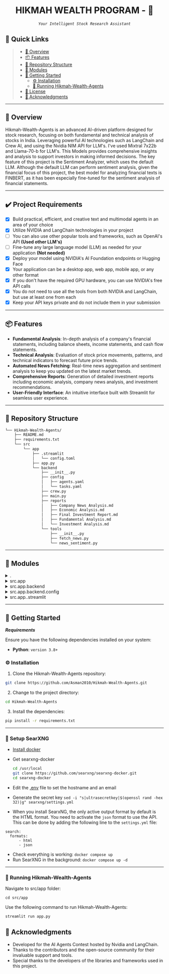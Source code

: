 <p align="center">
    <h1 align="center">HIKMAH WEALTH PROGRAM - 🤖</h1>
</p>
<p align="center">
    <em><code>Your Intelligent Stock Research Assistant</code></em>

## 🔗 Quick Links

> - [📍 Overview](#-overview)
> - [📦 Features](#-features)
> - [📂 Repository Structure](#-repository-structure)
> - [🧩 Modules](#-modules)
> - [🚀 Getting Started](#-getting-started)
>   - [⚙️ Installation](#️-installation)
>   - [🤖 Running Hikmah-Wealth-Agents](#-running-Hikmah-Wealth-Agents)
> - [📄 License](#-license)
> - [👏 Acknowledgments](#-acknowledgments)

---

## 📍 Overview

Hikmah-Wealth-Agents is an advanced AI-driven platform designed for stock research, focusing on both fundamental and technical analysis of stocks in India. Leveraging powerful AI technologies such as LangChain and Crew AI, and using the Nvidia NIM API for LLM's. I've used Mixtral 7x22b and Llama-70-b for LLM's. This Models provides comprehensive insights and analysis to support investors in making informed decisions. The key feature of this project is the Sentiment Analyzer, which uses the default LLM. Although the default LLM can perform sentiment analysis, given the financial focus of this project, the best model for analyzing financial texts is FINBERT, as it has been especially fine-tuned for the sentiment analysis of financial statements.

---

## ✔️ Project Requirements 

- [x] Build practical, efficient, and creative text and multimodal agents in an area of your choice
- [x] Utilize NVIDIA and LangChain technologies in your project
- [ ] You can also use other popular tools and frameworks, such as OpenAI's API **(Used other LLM's)**
- [ ] Fine-tune any large language model (LLM) as needed for your application **(Not needed)**
- [x] Deploy your model using NVIDIA's AI Foundation endpoints or Hugging Face
- [x] Your application can be a desktop app, web app, mobile app, or any other format
- [x] If you don't have the required GPU hardware, you can use NVIDIA's free API calls
- [x] You do not need to use all the tools from both NVIDIA and LangChain, but use at least one from each
- [x] Keep your API keys private and do not include them in your submission

---
## 📦 Features

- **Fundamental Analysis**: In-depth analysis of a company's financial statements, including balance sheets, income statements, and cash flow statements.
- **Technical Analysis**: Evaluation of stock price movements, patterns, and technical indicators to forecast future price trends.
- **Automated News Fetching**: Real-time news aggregation and sentiment analysis to keep you updated on the latest market trends.
- **Comprehensive Reports**: Generation of detailed investment reports including economic analysis, company news analysis, and investment recommendations.
- **User-Friendly Interface**: An intuitive interface built with Streamlit for seamless user experience.

---

## 📂 Repository Structure

```sh
└── Hikmah-Wealth-Agents/
    ├── README.md
    ├── requirements.txt
    └── src
        └── app
            ├── .streamlit
            │   └── config.toml
            ├── app.py
            └── backend
                ├── __init__.py
                ├── config
                │   ├── agents.yaml
                │   └── tasks.yaml
                ├── crew.py
                ├── main.py
                ├── reports
                │   ├── Company News Analysis.md
                │   ├── Economic Analysis.md
                │   ├── Final Investment Report.md
                │   ├── Fundamental Analysis.md
                │   └── Investment Analysis.md
                └── tools
                    ├── __init__.py
                    ├── fetch_news.py
                    └── news_sentiment.py
```

---

## 🧩 Modules

<details closed><summary>.</summary>

| File                                                                                                   | Summary                                                       |
| ---                                                                                                    | ---                                                           |
| [requirements.txt](https://github.com/Asman2010/Hikmah-Wealth-Agents.git/blob/master/requirements.txt) | Lists the Python dependencies required for the project.       |

</details>

<details closed><summary>src.app</summary>

| File                                                                                       | Summary                                      |
| ---                                                                                        | ---                                          |
| [app.py](https://github.com/Asman2010/Hikmah-Wealth-Agents.git/blob/master/src/app/app.py) | Main application file for the Streamlit app. |

</details>

<details closed><summary>src.app.backend</summary>

| File                                                                                                 | Summary                                                      |
| ---                                                                                                  | ---                                                          |
| [main.py](https://github.com/Asman2010/Hikmah-Wealth-Agents.git/blob/master/src/app/backend/main.py) | Entry point for the backend operations.                      |
| [crew.py](https://github.com/Asman2010/Hikmah-Wealth-Agents.git/blob/master/src/app/backend/crew.py) | Manages the Crew AI functionalities and integrations.        |

</details>

<details closed><summary>src.app.backend.config</summary>

| File                                                                                                                | Summary                                          |
| ---                                                                                                                 | ---                                              |
| [tasks.yaml](https://github.com/Asman2010/Hikmah-Wealth-Agents.git/blob/master/src/app/backend/config/tasks.yaml)   | Configuration for various analysis tasks.        |
| [agents.yaml](https://github.com/Asman2010/Hikmah-Wealth-Agents.git/blob/master/src/app/backend/config/agents.yaml) | Configuration for AI agents and their behaviors. |

</details>

<details closed><summary>src.app..streamlit</summary>

| File                                                                                                            | Summary                                |
| ---                                                                                                             | ---                                    |
| [config.toml](https://github.com/Asman2010/Hikmah-Wealth-Agents.git

/blob/master/src/app/.streamlit/config.toml) | Configuration file for Streamlit setup.|

</details>

---

## 🚀 Getting Started

***Requirements***

Ensure you have the following dependencies installed on your system:

* **Python**: `version 3.8+`

### ⚙️ Installation

1. Clone the Hikmah-Wealth-Agents repository:

```sh
git clone https://github.com/Asman2010/Hikmah-Wealth-Agents.git
```

2. Change to the project directory:

```sh
cd Hikmah-Wealth-Agents
```

3. Install the dependencies:

```sh
pip install -r requirements.txt
```
---
### 🛜 Setup SearXNG

- [Install docker](https://docs.docker.com/install/ "https://docs.docker.com/install/")
- Get searxng-docker
    
    ```sh
    cd /usr/local
    git clone https://github.com/searxng/searxng-docker.git
    cd searxng-docker
    ```
    
- Edit the [.env](https://github.com/searxng/searxng-docker/blob/master/.env "https://github.com/searxng/searxng-docker/blob/master/.env") file to set the hostname and an email
- Generate the secret key `sed -i "s|ultrasecretkey|$(openssl rand -hex 32)|g" searxng/settings.yml`
- When you install SearxNG, the only active output format by default is the HTML format. You need to activate the `json` format to use the API. This can be done by adding the following line to the `settings.yml` file:

```
search:   
  formats:      
	  - html       
	  - json
```
- Check everything is working: `docker compose up`
- Run SearXNG in the background: `docker compose up -d`
---


### 🤖 Running Hikmah-Wealth-Agents

Navigate to src/app folder:

```
cd src/app
```

Use the following command to run Hikmah-Wealth-Agents:

```sh
streamlit run app.py
```

## 👏 Acknowledgments

- Developed for the AI Agents Contest hosted by Nvidia and LangChain.
- Thanks to the contributors and the open-source community for their invaluable support and tools.
- Special thanks to the developers of the libraries and frameworks used in this project.
